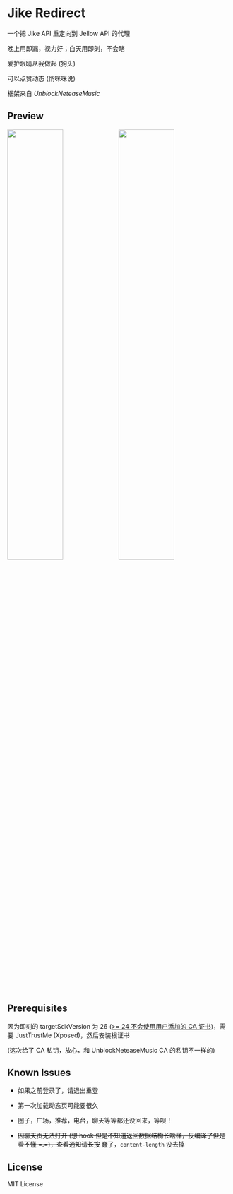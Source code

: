 # Jike Redirect

一个把 Jike API 重定向到 Jellow API 的代理

晚上用即漏，视力好；白天用即刻，不会瞎

爱护眼睛从我做起 (狗头)

可以点赞动态 (悄咪咪说)

框架来自 *UnblockNeteaseMusic*

## Preview

<img src="https://user-images.githubusercontent.com/26399680/63162256-a33d4c00-c054-11e9-95e4-dd216ec8b8a6.jpg" width="50%"/><img src="https://user-images.githubusercontent.com/26399680/63162257-a3d5e280-c054-11e9-90bc-0f4bc3c2e1bd.jpg" width="50%"/>

## Prerequisites

因为即刻的 targetSdkVersion 为 26 ([>= 24 不会使用用户添加的 CA 证书](https://stackoverflow.com/a/40743463))，需要 JustTrustMe (Xposed)，然后安装根证书

(这次给了 CA 私钥，放心，和 UnblockNeteaseMusic CA 的私钥不一样的)

## Known Issues

- 如果之前登录了，请退出重登

- 第一次加载动态页可能要很久

- 圈子，广场，推荐，电台，聊天等等都还没回来，等呗！

- ~~因聊天页无法打开 (想 hook 但是不知道返回数据结构长啥样，反编译了但是看不懂 =.=)，查看通知请长按~~ 蠢了，`content-length` 没去掉

## License

MIT License
